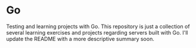 # Go
Testing and learning projects with Go.
This repository is just a collection of several learning exercises and projects regarding servers built with Go. I'll update the README with a more descriptive summary soon.
